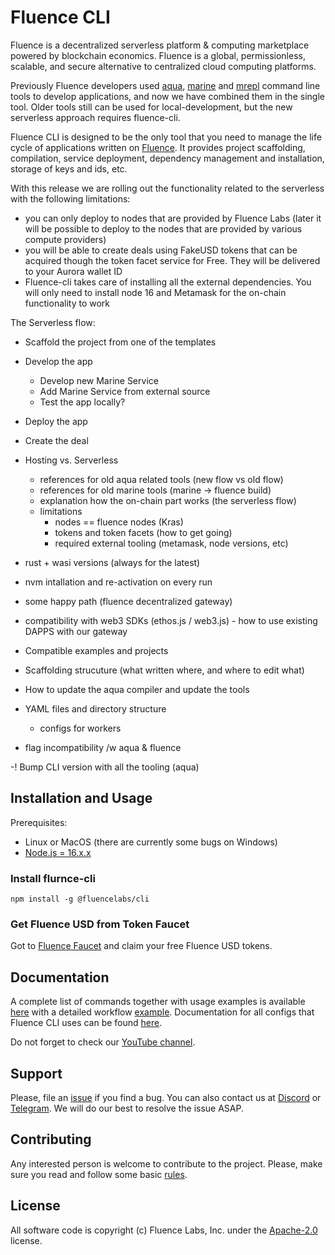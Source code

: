 # Fluence CLI

Fluence is a decentralized serverless platform & computing marketplace powered by blockchain economics. Fluence is a global, permissionless, scalable, and secure alternative to centralized cloud computing platforms.

Previously Fluence developers used [aqua](https://fluence.dev/docs/aqua-book/aqua-cli/), [marine](https://fluence.dev/docs/marine-book/marine-tooling-reference/marine-cli) and [mrepl](https://fluence.dev/docs/marine-book/marine-tooling-reference/marine-repl) command line tools to develop applications, and now we have combined them in the single tool. Older tools still can be used for local-development, but the new serverless approach requires fluence-cli.

Fluence CLI is designed to be the only tool that you need to manage the life cycle of applications written on [Fluence](https://fluence.network). It provides project scaffolding, compilation, service deployment, dependency management and installation, storage of keys and ids, etc.

With this release we are rolling out the functionality related to the serverless with the following limitations:
 - you can only deploy to nodes that are provided by Fluence Labs (later it will be possible to deploy to the nodes that are provided by various compute providers)
 - you will be able to create deals using FakeUSD tokens that can be acquired though the token facet service for Free. They will be delivered to your Aurora wallet ID
 - Fluence-cli takes care of installing all the external dependencies. You will only need to install node 16 and Metamask for the on-chain functionality to work
 

The Serverless flow:
- Scaffold the project from one of the templates
- Develop the app
  - Develop new Marine Service
  - Add Marine Service from external source
  - Test the app locally?
- Deploy the app
- Create the deal

- Hosting vs. Serverless 
  - references for old aqua related tools (new flow vs old flow)
  - references for old marine tools (marine -> fluence build)
  - explanation how the on-chain part works (the serverless flow)
  - limitations
    - nodes == fluence nodes (Kras)
    - tokens and token facets (how to get going)
    - required external tooling (metamask, node versions, etc)


- rust + wasi versions (always for the latest)
- nvm intallation and re-activation on every run


- some happy path (fluence decentralized gateway)
- compatibility with web3 SDKs (ethos.js / web3.js) - how to use existing DAPPS with our gateway

- Compatible examples and projects

- Scaffolding strucuture (what written where, and where to edit what)
- How to update the aqua compiler and update the tools
- YAML files and directory structure
  - configs for workers

- flag incompatibility /w aqua & fluence

-! Bump CLI version with all the tooling (aqua)

## Installation and Usage

Prerequisites:

- Linux or MacOS (there are currently some bugs on Windows)
- [Node.js = 16.x.x](https://nodejs.org/)

### Install flurnce-cli
```sh-session
npm install -g @fluencelabs/cli
```

### Get Fluence USD from Token Faucet
Got to [Fluence Faucet](https://faucet.fluence.dev) and claim your free Fluence USD tokens.



## Documentation

A complete list of commands together with usage examples is available [here](./docs/commands/README.md) with a detailed workflow [example](./docs/EXAMPLE.md). Documentation for all configs that Fluence CLI uses can be found [here](./docs/configs/README.md).

Do not forget to check our [YouTube channel](https://www.youtube.com/@fluencelabs).


## Support

Please, file an [issue](https://github.com/fluencelabs/fluence-cli/issues) if you find a bug. You can also contact us at [Discord](https://discord.com/invite/5qSnPZKh7u) or [Telegram](https://t.me/fluence_project).  We will do our best to resolve the issue ASAP.


## Contributing

Any interested person is welcome to contribute to the project. Please, make sure you read and follow some basic [rules](./CONTRIBUTING.md).


## License

All software code is copyright (c) Fluence Labs, Inc. under the [Apache-2.0](./LICENSE) license.

